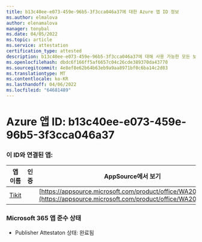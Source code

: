 ```yaml
---
title: b13c40ee-e073-459e-96b5-3f3cca046a37에 대한 Azure 앱 ID 정보
ms.author: elmalova
author: elenamalova
manager: tonybal
ms.date: 04/05/2022
ms.topic: article
ms.service: attestation
certification_type: attested
description: b13c40ee-e073-459e-96b5-3f3cca046a37에 대해 사용 가능한 모든 보안 및 규정 준수 정보입니다.
ms.openlocfilehash: dbdc6f166ff5af6657c04c26cde389370da43770
ms.sourcegitcommit: 4e8ef8e62b64b63eb9a9aa8971bf0c6ba14c2d03
ms.translationtype: MT
ms.contentlocale: ko-KR
ms.lasthandoff: 04/06/2022
ms.locfileid: "64681489"
---
```

# <a name="azure-app-id-b13c40ee-e073-459e-96b5-3f3cca046a37"></a>Azure 앱 ID: b13c40ee-e073-459e-96b5-3f3cca046a37


### <a name="apps-associated-with-this-id"></a>이 ID와 연결된 앱:
| **앱 이름** | **인증** | **AppSource에서 보기** |
|--------------|---------------|-----------------------|
| [Tikit](../forward/WA200002602.md) |  | [https://appsource.microsoft.com/product/office/WA200002602](https://appsource.microsoft.com/product/office/WA200002602) |

### <a name="microsoft-365-app-compliance-status"></a>Microsoft 365 앱 준수 상태
- Publisher Attestaton 상태: 완료됨
